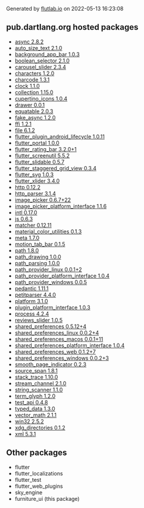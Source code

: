 Generated by [flutlab.io](https://flutlab.io) on 2022-05-13 16:23:08


## pub.dartlang.org hosted packages

 - [async 2.8.2](https://pub.dartlang.org/packages/async/versions/2.8.2)
 - [auto_size_text 2.1.0](https://pub.dartlang.org/packages/auto_size_text/versions/2.1.0)
 - [background_app_bar 1.0.3](https://pub.dartlang.org/packages/background_app_bar/versions/1.0.3)
 - [boolean_selector 2.1.0](https://pub.dartlang.org/packages/boolean_selector/versions/2.1.0)
 - [carousel_slider 2.3.4](https://pub.dartlang.org/packages/carousel_slider/versions/2.3.4)
 - [characters 1.2.0](https://pub.dartlang.org/packages/characters/versions/1.2.0)
 - [charcode 1.3.1](https://pub.dartlang.org/packages/charcode/versions/1.3.1)
 - [clock 1.1.0](https://pub.dartlang.org/packages/clock/versions/1.1.0)
 - [collection 1.15.0](https://pub.dartlang.org/packages/collection/versions/1.15.0)
 - [cupertino_icons 1.0.4](https://pub.dartlang.org/packages/cupertino_icons/versions/1.0.4)
 - [drawer 0.0.1](https://pub.dartlang.org/packages/drawer/versions/0.0.1)
 - [equatable 2.0.3](https://pub.dartlang.org/packages/equatable/versions/2.0.3)
 - [fake_async 1.2.0](https://pub.dartlang.org/packages/fake_async/versions/1.2.0)
 - [ffi 1.2.1](https://pub.dartlang.org/packages/ffi/versions/1.2.1)
 - [file 6.1.2](https://pub.dartlang.org/packages/file/versions/6.1.2)
 - [flutter_plugin_android_lifecycle 1.0.11](https://pub.dartlang.org/packages/flutter_plugin_android_lifecycle/versions/1.0.11)
 - [flutter_portal 1.0.0](https://pub.dartlang.org/packages/flutter_portal/versions/1.0.0)
 - [flutter_rating_bar 3.2.0+1](https://pub.dartlang.org/packages/flutter_rating_bar/versions/3.2.0+1)
 - [flutter_screenutil 5.5.2](https://pub.dartlang.org/packages/flutter_screenutil/versions/5.5.2)
 - [flutter_slidable 0.5.7](https://pub.dartlang.org/packages/flutter_slidable/versions/0.5.7)
 - [flutter_staggered_grid_view 0.3.4](https://pub.dartlang.org/packages/flutter_staggered_grid_view/versions/0.3.4)
 - [flutter_svg 1.0.3](https://pub.dartlang.org/packages/flutter_svg/versions/1.0.3)
 - [flutter_xlider 3.4.0](https://pub.dartlang.org/packages/flutter_xlider/versions/3.4.0)
 - [http 0.12.2](https://pub.dartlang.org/packages/http/versions/0.12.2)
 - [http_parser 3.1.4](https://pub.dartlang.org/packages/http_parser/versions/3.1.4)
 - [image_picker 0.6.7+22](https://pub.dartlang.org/packages/image_picker/versions/0.6.7+22)
 - [image_picker_platform_interface 1.1.6](https://pub.dartlang.org/packages/image_picker_platform_interface/versions/1.1.6)
 - [intl 0.17.0](https://pub.dartlang.org/packages/intl/versions/0.17.0)
 - [js 0.6.3](https://pub.dartlang.org/packages/js/versions/0.6.3)
 - [matcher 0.12.11](https://pub.dartlang.org/packages/matcher/versions/0.12.11)
 - [material_color_utilities 0.1.3](https://pub.dartlang.org/packages/material_color_utilities/versions/0.1.3)
 - [meta 1.7.0](https://pub.dartlang.org/packages/meta/versions/1.7.0)
 - [motion_tab_bar 0.1.5](https://pub.dartlang.org/packages/motion_tab_bar/versions/0.1.5)
 - [path 1.8.0](https://pub.dartlang.org/packages/path/versions/1.8.0)
 - [path_drawing 1.0.0](https://pub.dartlang.org/packages/path_drawing/versions/1.0.0)
 - [path_parsing 1.0.0](https://pub.dartlang.org/packages/path_parsing/versions/1.0.0)
 - [path_provider_linux 0.0.1+2](https://pub.dartlang.org/packages/path_provider_linux/versions/0.0.1+2)
 - [path_provider_platform_interface 1.0.4](https://pub.dartlang.org/packages/path_provider_platform_interface/versions/1.0.4)
 - [path_provider_windows 0.0.5](https://pub.dartlang.org/packages/path_provider_windows/versions/0.0.5)
 - [pedantic 1.11.1](https://pub.dartlang.org/packages/pedantic/versions/1.11.1)
 - [petitparser 4.4.0](https://pub.dartlang.org/packages/petitparser/versions/4.4.0)
 - [platform 3.1.0](https://pub.dartlang.org/packages/platform/versions/3.1.0)
 - [plugin_platform_interface 1.0.3](https://pub.dartlang.org/packages/plugin_platform_interface/versions/1.0.3)
 - [process 4.2.4](https://pub.dartlang.org/packages/process/versions/4.2.4)
 - [reviews_slider 1.0.5](https://pub.dartlang.org/packages/reviews_slider/versions/1.0.5)
 - [shared_preferences 0.5.12+4](https://pub.dartlang.org/packages/shared_preferences/versions/0.5.12+4)
 - [shared_preferences_linux 0.0.2+4](https://pub.dartlang.org/packages/shared_preferences_linux/versions/0.0.2+4)
 - [shared_preferences_macos 0.0.1+11](https://pub.dartlang.org/packages/shared_preferences_macos/versions/0.0.1+11)
 - [shared_preferences_platform_interface 1.0.4](https://pub.dartlang.org/packages/shared_preferences_platform_interface/versions/1.0.4)
 - [shared_preferences_web 0.1.2+7](https://pub.dartlang.org/packages/shared_preferences_web/versions/0.1.2+7)
 - [shared_preferences_windows 0.0.2+3](https://pub.dartlang.org/packages/shared_preferences_windows/versions/0.0.2+3)
 - [smooth_page_indicator 0.2.3](https://pub.dartlang.org/packages/smooth_page_indicator/versions/0.2.3)
 - [source_span 1.8.1](https://pub.dartlang.org/packages/source_span/versions/1.8.1)
 - [stack_trace 1.10.0](https://pub.dartlang.org/packages/stack_trace/versions/1.10.0)
 - [stream_channel 2.1.0](https://pub.dartlang.org/packages/stream_channel/versions/2.1.0)
 - [string_scanner 1.1.0](https://pub.dartlang.org/packages/string_scanner/versions/1.1.0)
 - [term_glyph 1.2.0](https://pub.dartlang.org/packages/term_glyph/versions/1.2.0)
 - [test_api 0.4.8](https://pub.dartlang.org/packages/test_api/versions/0.4.8)
 - [typed_data 1.3.0](https://pub.dartlang.org/packages/typed_data/versions/1.3.0)
 - [vector_math 2.1.1](https://pub.dartlang.org/packages/vector_math/versions/2.1.1)
 - [win32 2.5.2](https://pub.dartlang.org/packages/win32/versions/2.5.2)
 - [xdg_directories 0.1.2](https://pub.dartlang.org/packages/xdg_directories/versions/0.1.2)
 - [xml 5.3.1](https://pub.dartlang.org/packages/xml/versions/5.3.1)

## Other packages

 - flutter
 - flutter_localizations
 - flutter_test
 - flutter_web_plugins
 - sky_engine
 - furniture_ui (this package)

